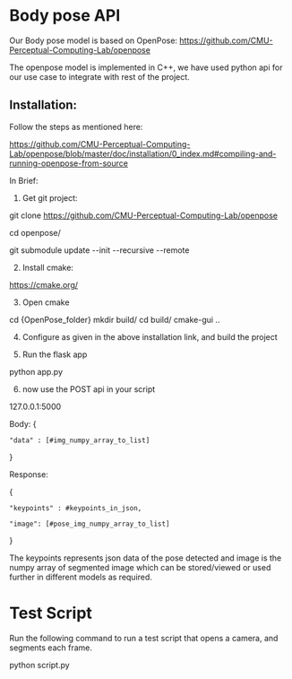 # Body pose API

Our Body pose model is based on OpenPose:
https://github.com/CMU-Perceptual-Computing-Lab/openpose

The openpose model is implemented in C++, we have used python api for our use case to integrate with rest of the project.

## Installation:

Follow the steps as mentioned here:

https://github.com/CMU-Perceptual-Computing-Lab/openpose/blob/master/doc/installation/0_index.md#compiling-and-running-openpose-from-source

In Brief:

1. Get git project:

git clone https://github.com/CMU-Perceptual-Computing-Lab/openpose

cd openpose/

git submodule update --init --recursive --remote

2. Install cmake:

https://cmake.org/

3. Open cmake

cd {OpenPose_folder}
mkdir build/
cd build/
cmake-gui ..

4. Configure as given in the above installation link, and build the project

5. Run the flask app

python app.py

6. now use the POST api in your script

127.0.0.1:5000

Body:
{

	"data" : [#img_numpy_array_to_list]

}

Response:

{

	"keypoints" : #keypoints_in_json,

	"image": [#pose_img_numpy_array_to_list]

}

The keypoints represents json data of the pose detected and image is the numpy array of segmented image which can be stored/viewed or used further in different models as required.

# Test Script

Run the following command to run a test script that opens a camera, and segments each frame.

python script.py



